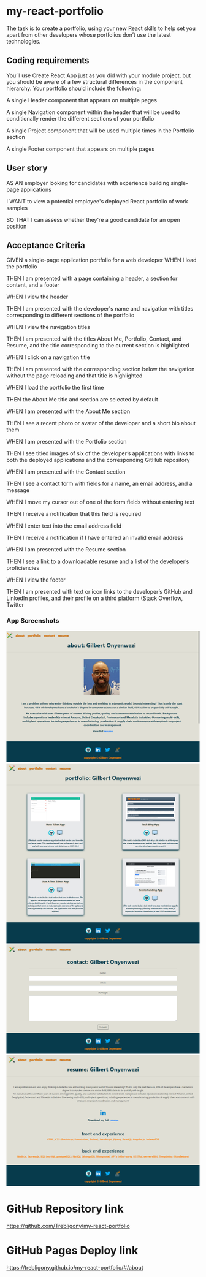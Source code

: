 # my-react-portfolio

The task is to create a portfolio, using your new React skills to help set you apart from other developers whose portfolios don’t use the latest technologies.

## Coding requirements

You’ll use Create React App just as you did with your module project, but you should be aware of a few structural differences in the component hierarchy. Your portfolio should include the following:

A single Header component that appears on multiple pages

A single Navigation component within the header that will be used to conditionally render the different sections of your portfolio

A single Project component that will be used multiple times in the Portfolio section

A single Footer component that appears on multiple pages



## User story

AS AN employer looking for candidates with experience building single-page applications

I WANT to view a potential employee's deployed React portfolio of work samples

SO THAT I can assess whether they're a good candidate for an open position


## Acceptance Criteria


GIVEN a single-page application portfolio for a web developer
WHEN I load the portfolio

THEN I am presented with a page containing a header, a section for content, and a footer

WHEN I view the header

THEN I am presented with the developer's name and navigation with titles corresponding to different sections of the portfolio

WHEN I view the navigation titles

THEN I am presented with the titles About Me, Portfolio, Contact, and 
Resume, and the title corresponding to the current section is highlighted

WHEN I click on a navigation title

THEN I am presented with the corresponding section below the navigation without the page reloading and that title is highlighted

WHEN I load the portfolio the first time

THEN the About Me title and section are selected by default

WHEN I am presented with the About Me section

THEN I see a recent photo or avatar of the developer and a short bio about them

WHEN I am presented with the Portfolio section

THEN I see titled images of six of the developer’s applications with links to both the deployed applications and the corresponding GitHub repository

WHEN I am presented with the Contact section

THEN I see a contact form with fields for a name, an email address, and a message

WHEN I move my cursor out of one of the form fields without entering text

THEN I receive a notification that this field is required

WHEN I enter text into the email address field

THEN I receive a notification if I have entered an invalid email address

WHEN I am presented with the Resume section

THEN I see a link to a downloadable resume and a list of the developer’s proficiencies

WHEN I view the footer

THEN I am presented with text or icon links to the developer’s GitHub and LinkedIn profiles, and their profile on a third platform (Stack Overflow, Twitter



### App Screenshots

<img src="public/images/about.png">


<img src="public/images/portfolio.png">


<img src="public/images/contact.png">


<img src="public/images/resume.png">




# GitHub Repository link

https://github.com/Trebligony/my-react-portfolio


# GitHub Pages Deploy link

https://trebligony.github.io/my-react-portfolio/#/about